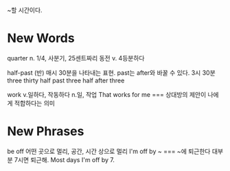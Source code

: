 ~할 시간이다.
# New Words
quarter n. 1/4, 사분기, 25센트짜리 동전 v. 4등분하다

half-past (반) 매시 30분을 나타내는 표현. past는 after와 바꿀 수 있다.
3시 30분
three thirty
half past three
half after three

work v.일하다, 작동하다 n.일, 작업
That works for me === 상대방의 제안이 나에게 적합하다는 의미

# New Phrases
be off 어떤 곳으로 멀리, 공간, 시간 상으로 멀리
I'm off by ~ === ~에 퇴근한다
대부분 7시면 퇴근해.
Most days I'm off by 7.
